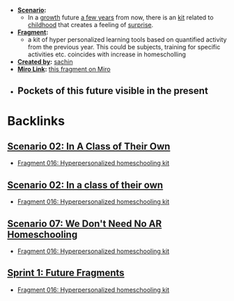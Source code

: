 - **[Scenario](<Scenario.md>):** 
    - In a [growth](<growth.md>) future [a few years](<a few years.md>) from now, there is an [kit](<kit.md>) related to [childhood](<childhood.md>) that creates a feeling of [surprise](<surprise.md>).
- **[Fragment](<Fragment.md>):** 
    - a kit of hyper personalized learning tools based on quantified activity from the previous year. This could be subjects, training for specific activities etc. coincides with increase in homescholling
- **[Created by](<Created by.md>):** [sachin](<sachin.md>)
- **[Miro Link](<Miro Link.md>):** [this fragment on Miro](https://miro.com/app/board/o9J_kpEmVVk=/?moveToWidget=3074457348973166099&cot=11)
- **Pockets of this future visible in the present**
    - 

# Backlinks
## [Scenario 02: In A Class of Their Own ](<Scenario 02: In A Class of Their Own .md>)
- [Fragment 016: Hyperpersonalized homeschooling kit](<Fragment 016: Hyperpersonalized homeschooling kit.md>)

## [Scenario 02: In a class of their own](<Scenario 02: In a class of their own.md>)
- [Fragment 016: Hyperpersonalized homeschooling kit](<Fragment 016: Hyperpersonalized homeschooling kit.md>)

## [Scenario 07:  We Don't Need No AR Homeschooling  ](<Scenario 07:  We Don't Need No AR Homeschooling  .md>)
- [Fragment 016: Hyperpersonalized homeschooling kit](<Fragment 016: Hyperpersonalized homeschooling kit.md>)

## [Sprint 1: Future Fragments](<Sprint 1: Future Fragments.md>)
- [Fragment 016: Hyperpersonalized homeschooling kit](<Fragment 016: Hyperpersonalized homeschooling kit.md>)


